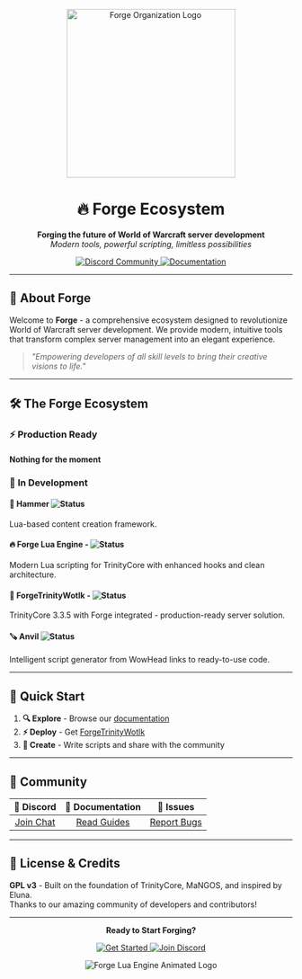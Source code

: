 <p align="center">
  <img src="https://avatars.githubusercontent.com/u/213296862" alt="Forge Organization Logo" width="300"/>
</p>

<h1 align="center">🔥 Forge Ecosystem</h1>

<p align="center">
  <strong>Forging the future of World of Warcraft server development</strong>
  <br />
  <em>Modern tools, powerful scripting, limitless possibilities</em>
</p>

<p align="center">
  <a href="https://discord.gg/bjkCVWqqfX">
    <img src="https://img.shields.io/discord/809828032938442763?logo=discord&label=Join%20Our%20Community&style=for-the-badge&color=5865F2" alt="Discord Community"/>
  </a>
  <a href="http://forgeluaengine.github.io/">
    <img src="https://img.shields.io/badge/📖-Documentation-blue?style=for-the-badge" alt="Documentation"/>
  </a>
</p>

---

## 🌟 About Forge

Welcome to **Forge** - a comprehensive ecosystem designed to revolutionize World of Warcraft server development. We provide modern, intuitive tools that transform complex server management into an elegant experience.

> *"Empowering developers of all skill levels to bring their creative visions to life."*

---

## 🛠️ The Forge Ecosystem

### ⚡ **Production Ready**
#### Nothing for the moment

### 🔬 **In Development**

#### 🔨 **Hammer** ![Status](https://img.shields.io/badge/Active%20Dev-orange?style=flat-square)
Lua-based content creation framework.

#### 🔥 **Forge Lua Engine** - ![Status](https://img.shields.io/badge/Early%20Dev-red?style=flat-square)
Modern Lua scripting for TrinityCore with enhanced hooks and clean architecture.

#### 🏰 **ForgeTrinityWotlk** - ![Status](https://img.shields.io/badge/Early%20Dev-red?style=flat-square)
TrinityCore 3.3.5 with Forge integrated - production-ready server solution.

#### 🪚 **Anvil** ![Status](https://img.shields.io/badge/Early%20Dev-red?style=flat-square)
Intelligent script generator from WowHead links to ready-to-use code.

---

## 🚀 Quick Start

1. **🔍 Explore** - Browse our [documentation](http://forgeluaengine.github.io/)
2. **⚡ Deploy** - Get [ForgeTrinityWotlk](https://github.com/ForgeLua/ForgeTrinityWotlk)
3. **🎨 Create** - Write scripts and share with the community

---

## 🤝 Community

<div align="center">

| 💬 **Discord** | 📖 **Documentation** | 🐛 **Issues** |
|:---:|:---:|:---:|
| [Join Chat](https://discord.gg/bjkCVWqqfX) | [Read Guides](http://forgeluaengine.github.io/) | [Report Bugs](https://github.com/ForgeLua/Forge/issues) |

</div>

---

## 📜 License & Credits

**GPL v3** - Built on the foundation of TrinityCore, MaNGOS, and inspired by Eluna.  
Thanks to our amazing community of developers and contributors!

---

<div align="center">

**Ready to Start Forging?**

<p>
  <a href="https://github.com/ForgeLua/ForgeTrinityWotlk">
    <img src="https://img.shields.io/badge/🚀-Get%20Started-brightgreen?style=for-the-badge" alt="Get Started"/>
  </a>
  <a href="https://discord.gg/bjkCVWqqfX">
    <img src="https://img.shields.io/badge/💬-Join%20Discord-5865F2?style=for-the-badge&logo=discord" alt="Join Discord"/>
  </a>
</p>

<img src="https://github.com/user-attachments/assets/42465ea8-a0af-442c-83c8-a0f162b029f5" alt="Forge Lua Engine Animated Logo"/>

</div>
